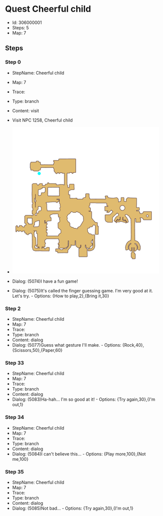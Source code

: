 # Quest Cheerful child

- Id: 306000001
- Steps: 5
- Map: 7

## Steps

### Step 0
- StepName:  Cheerful child
- Map:  7
- Trace:  
- Type:  branch
- Content:  visit
- Visit NPC 1258, Cheerful child

- ![images/306000001_0.png](images/306000001_0.png)
- Dialog: (5074)I have a fun game!
- Dialog: (5075)It's called the finger guessing game. I'm very good at it. Let's try. - Options: {How to play,2},{Bring it,30}


### Step 2
- StepName:  Cheerful child
- Map:  7
- Trace:  
- Type:  branch
- Content:  dialog
- Dialog: (5077)Guess what gesture I'll make. - Options: {Rock,40},{Scissors,50},{Paper,60}


### Step 33
- StepName:  Cheerful child
- Map:  7
- Trace:  
- Type:  branch
- Content:  dialog
- Dialog: (5083)Ha-hah… I'm so good at it! - Options: {Try again,30},{I'm out,1}


### Step 34
- StepName:  Cheerful child
- Map:  7
- Trace:  
- Type:  branch
- Content:  dialog
- Dialog: (5084)I can't believe this…  - Options: {Play more,100},{Not me,100}


### Step 35
- StepName:  Cheerful child
- Map:  7
- Trace:  
- Type:  branch
- Content:  dialog
- Dialog: (5085)Not bad…  - Options: {Try again,30},{I'm out,1}


